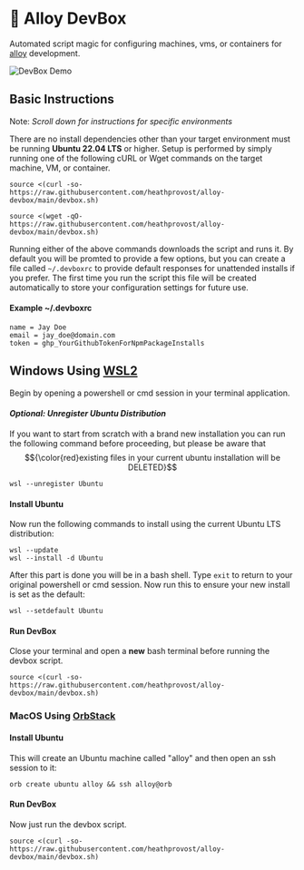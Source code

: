 # 🧊 Alloy DevBox
Automated script magic for configuring machines, vms, or containers
for [alloy](https://github.com/StullerInc/alloy) development.

![DevBox Demo](../assets/devbox-demo.gif?raw=true)

## Basic Instructions

Note: *Scroll down for instructions for specific environments*

There are no install dependencies other than your target environment must be running **Ubuntu 22.04 LTS**
or higher. Setup is performed by simply running one of the following cURL or Wget commands on the target machine, VM, or container.

```shell
source <(curl -so- https://raw.githubusercontent.com/heathprovost/alloy-devbox/main/devbox.sh)
```

```shell
source <(wget -qO- https://raw.githubusercontent.com/heathprovost/alloy-devbox/main/devbox.sh)
```

Running either of the above commands downloads the script and runs it. By default you will be promted to provide a few options, but you 
can create a file called `~/.devboxrc` to provide default responses for unattended installs if you prefer. The first time you run the script
this file will be created automatically to store your configuration settings for future use.

#### Example ~/.devboxrc

```env
name = Jay Doe
email = jay_doe@domain.com
token = ghp_YourGithubTokenForNpmPackageInstalls
```

## Windows Using [WSL2](https://learn.microsoft.com/en-us/windows/wsl/install)

Begin by opening a powershell or cmd session in your terminal application.

#### *Optional: Unregister Ubuntu Distribution*

If you want to start from scratch with a brand new installation you can run the following command before
proceeding, but please be aware that $${\color{red}existing files in your current ubuntu installation will be DELETED}$$

```shell
wsl --unregister Ubuntu
```

#### Install Ubuntu

Now run the following commands to install using the current Ubuntu LTS distribution:

```shell
wsl --update
wsl --install -d Ubuntu
```

After this part is done you will be in a bash shell. Type `exit` to return to your original powershell 
or cmd session. Now run this to ensure your new install is set as the default:

```shell
wsl --setdefault Ubuntu
```

#### Run DevBox

Close your terminal and open a **new** bash terminal before running the devbox script.

```shell
source <(curl -so- https://raw.githubusercontent.com/heathprovost/alloy-devbox/main/devbox.sh)  
```

### MacOS Using [OrbStack](https://orbstack.dev)

#### Install Ubuntu

This will create an Ubuntu machine called "alloy" and then open an ssh session to it:

```shell
orb create ubuntu alloy && ssh alloy@orb
```

#### Run DevBox

Now just run the devbox script.

```shell
source <(curl -so- https://raw.githubusercontent.com/heathprovost/alloy-devbox/main/devbox.sh)  
```

